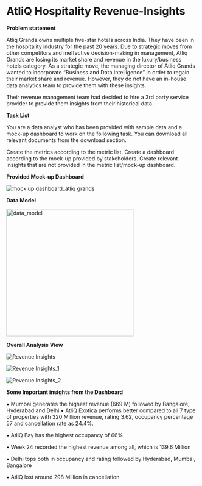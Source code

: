 # AtliQ Hospitality Revenue-Insights

**Problem statement**

Atliq Grands owns multiple five-star hotels across India. They have been in the hospitality industry for the past 20 years. Due to strategic moves from other competitors and ineffective decision-making in management, Atliq Grands are losing its market share and revenue in the luxury/business hotels category. As a strategic move, the managing director of Atliq Grands wanted to incorporate “Business and Data Intelligence” in order to regain their market share and revenue. However, they do not have an in-house data analytics team to provide them with these insights.

Their revenue management team had decided to hire a 3rd party service provider to provide them insights from their historical data.

**Task List**

You are a data analyst who has been provided with sample data and a mock-up dashboard to work on the following task. You can download all relevant documents from the download section.

Create the metrics according to the metric list.
Create a dashboard according to the mock-up provided by stakeholders.
Create relevant insights that are not provided in the metric list/mock-up dashboard.

**Provided Mock-up Dashboard**

![mock up dashboard_atliq grands](https://github.com/user-attachments/assets/448824f4-1fa0-4a1b-869f-75d16ac73ff4)

**Data Model**

<img width="334" alt="data_model" src="https://github.com/user-attachments/assets/1ef33b81-8c7c-47de-8e90-ca5136053e65" />

**Overall Analysis View**

![Revenue Insights](https://github.com/user-attachments/assets/c61675cd-541f-4e6a-850a-b81b4bedadfd)

![Revenue Insights_1](https://github.com/user-attachments/assets/959d235e-2638-4e0e-aee3-d97f6837a6fa)

![Revenue Insights_2](https://github.com/user-attachments/assets/58558fd1-30b5-4ff7-9769-e5ce7ac9cb18)

**Some Important insights from the Dashboard**

•	Mumbai generates the highest revenue (669 M) followed by Bangalore, Hyderabad and Delhi
•	AtliQ Exotica performs better compared to all 7 type of properties with 320 Million revenue, rating 3.62, occupancy percentage 57 and cancellation rate as 24.4%.

•	AtliQ Bay has the highest occupancy of 66%

•	Week 24 recorded the highest revenue among all, which is 139.6 Million

•	Delhi tops both in occupancy and rating followed by Hyderabad, Mumbai, Bangalore

•	AtliQ lost around 298 Million in cancellation





